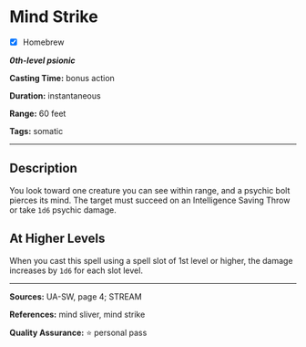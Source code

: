 # Mind Strike

- [x] Homebrew

***0th-level psionic***

**Casting Time:** bonus action

**Duration:** instantaneous

**Range:** 60 feet

**Tags:** somatic

---

## Description
You look toward one creature you can see within range, and a psychic bolt pierces its mind.
The target must succeed on an Intelligence Saving Throw or take `1d6` psychic damage.

## At Higher Levels
When you cast this spell using a spell slot of 1st level or higher, the damage increases by `1d6` for each slot level.

---

**Sources:** UA-SW, page 4; STREAM

**References:** mind sliver, mind strike

**Quality Assurance:** :star: personal pass
